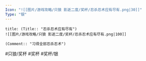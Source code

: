```yaml
---
Icon: "![[图片/游戏攻略/只狼 影逝二度/奖杯/忍杀忍术应有尽有.png|30]]"
Type: "银"
---
```

```ad-common-silver-trophy
title: (Title:: "忍杀忍术应有尽有")
![[图片/游戏攻略/只狼 影逝二度/奖杯/忍杀忍术应有尽有.png|100]]

(Comment:: "习得全部忍杀忍术")
```

#只狼/奖杯 #奖杯 #奖杯/银

